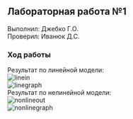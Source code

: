 ## Лабораторная работа №1  
Выполнил: Джебко Г.О.  
Проверил: Иванюк Д.С.  
### Ход работы  
Результат по линейной модели:  
![linein](/trunk/as005931/task_01/doc/image/linein.png)  
![linegraph](/trunk/as005931/task_01/doc/image/linegraph.png)  
Результат по нелинейной модели:  
![nonlineout](/trunk/as005910/task_01/doc/image/nonlineout.png)  
![nonlinegraph](/trunk/as005910/task_01/doc/image/nonlinegraph.png)  